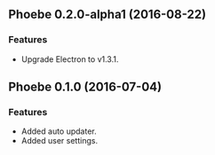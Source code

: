## Phoebe 0.2.0-alpha1 (2016-08-22)

### Features
* Upgrade Electron to v1.3.1.


## Phoebe 0.1.0 (2016-07-04)

### Features
* Added auto updater.
* Added user settings.

